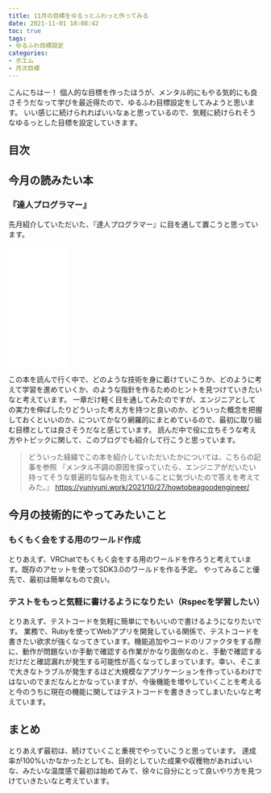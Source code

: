 ```yaml
---
title: 11月の目標をゆるっとふわっと作ってみる
date: 2021-11-01 18:08:42
toc: true
tags: 
- ゆるふわ目標設定
categories: 
- ポエム
- 月次目標
---
```


こんにちはー！
個人的な目標を作ったほうが、メンタル的にもやる気的にも良さそうだなって学びを最近得たので、ゆるふわ目標設定をしてみようと思います。
いい感じに続けられればいいなぁと思っているので、気軽に続けられそうなゆるっとした目標を設定していきます。

## 目次
<!-- toc -->

<!--more-->

## 今月の読みたい本

### 『達人プログラマー』
先月紹介していただいた、『達人プログラマー』に目を通して置こうと思っています。
<iframe style="width:120px;height:240px;" marginwidth="0" marginheight="0" scrolling="no" frameborder="0" src="//rcm-fe.amazon-adsystem.com/e/cm?lt1=_blank&bc1=000000&IS2=1&bg1=FFFFFF&fc1=000000&lc1=0000FF&t=hirako0928-22&language=ja_JP&o=9&p=8&l=as4&m=amazon&f=ifr&ref=as_ss_li_til&asins=4274226298&linkId=ed77465b3874d7a342f7d61a8b211ac8"></iframe>

この本を読んで行く中で、どのような技術を身に着けていこうか、どのように考えて学習を進めていくか、のような指針を作るためのヒントを見つけていきたいなと考えています。
一章だけ軽く目を通してみたのですが、エンジニアとしての実力を伸ばしたりどういった考え方を持つと良いのか、どういった概念を把握しておくといいのか、についてかなり網羅的にまとめているので、最初に取り組む目標としては良さそうだなと感じています。
読んだ中で役に立ちそうな考え方やトピックに関して、このブログでも紹介して行こうと思っています。

> どういった経緯でこの本を紹介していただいたかについては、こちらの記事を参照
> 『メンタル不調の原因を探っていたら、エンジニアがだいたい持ってそうな普遍的な悩みを抱えていることに気づいたので答えを考えてみた。』
> https://yuniyuni.work/2021/10/27/howtobeagoodengineer/

## 今月の技術的にやってみたいこと

### もくもく会をする用のワールド作成

とりあえず、VRChatでもくもく会をする用のワールドを作ろうと考えています。既存のアセットを使ってSDK3.0のワールドを作る予定。
やってみること優先で、最初は簡単なもので良い。

### テストをもっと気軽に書けるようになりたい（Rspecを学習したい）

とりあえず、テストコードを気軽に簡単にでもいいので書けるようになりたいです。
業務で、Rubyを使ってWebアプリを開発している関係で、テストコードを書きたい欲求が強くなってきています。機能追加やコードのリファクタをする際に、動作が問題ないか手動で確認する作業がかなり面倒なのと、手動で確認するだけだと確認漏れが発生する可能性が高くなってしまっています。幸い、そこまで大きなトラブルが発生するほど大規模なアプリケーションを作っているわけではないのでまだなんとかなっていますが、今後機能を増やしていくことを考えると今のうちに現在の機能に関してはテストコードを書ききってしまいたいなと考えています。

## まとめ

とりあえず最初は、続けていくこと重視でやっていこうと思っています。
達成率が100%いかなかったとしても、目的としていた成果や収穫物があればいいな、みたいな温度感で最初は始めてみて、徐々に自分にとって良いやり方を見つけていきたいなと考えています。